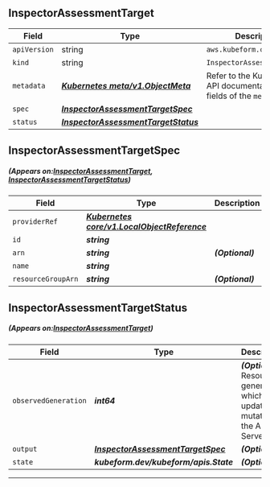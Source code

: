 ## InspectorAssessmentTarget
| Field | Type | Description |
| ------ | ----- | ----------- |
| `apiVersion` | string | `aws.kubeform.com/v1alpha1` |
|    `kind` | string | `InspectorAssessmentTarget` |
| `metadata` | ***[Kubernetes meta/v1.ObjectMeta](https://kubernetes.io/docs/reference/generated/kubernetes-api/v1.13/#objectmeta-v1-meta)***|Refer to the Kubernetes API documentation for the fields of the `metadata` field.|
| `spec` | ***[InspectorAssessmentTargetSpec](#InspectorAssessmentTargetSpec)***||
| `status` | ***[InspectorAssessmentTargetStatus](#InspectorAssessmentTargetStatus)***||
## InspectorAssessmentTargetSpec
##### (Appears on:[InspectorAssessmentTarget](#InspectorAssessmentTarget), [InspectorAssessmentTargetStatus](#InspectorAssessmentTargetStatus))
| Field | Type | Description |
| ------ | ----- | ----------- |
| `providerRef` | ***[Kubernetes core/v1.LocalObjectReference](https://kubernetes.io/docs/reference/generated/kubernetes-api/v1.13/#localobjectreference-v1-core)***||
| `id` | ***string***||
| `arn` | ***string***| ***(Optional)*** |
| `name` | ***string***||
| `resourceGroupArn` | ***string***| ***(Optional)*** |
## InspectorAssessmentTargetStatus
##### (Appears on:[InspectorAssessmentTarget](#InspectorAssessmentTarget))
| Field | Type | Description |
| ------ | ----- | ----------- |
| `observedGeneration` | ***int64***| ***(Optional)*** Resource generation, which is updated on mutation by the API Server.|
| `output` | ***[InspectorAssessmentTargetSpec](#InspectorAssessmentTargetSpec)***| ***(Optional)*** |
| `state` | ***kubeform.dev/kubeform/apis.State***| ***(Optional)*** |
---
